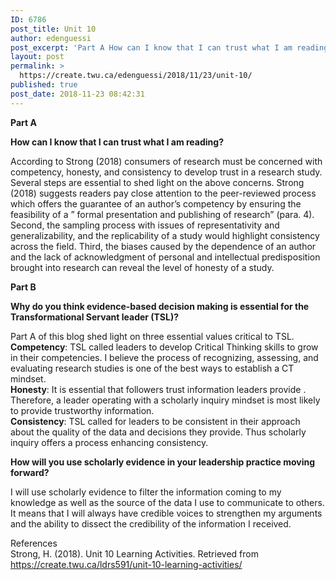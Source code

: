 ```yaml
---
ID: 6786
post_title: Unit 10
author: edenguessi
post_excerpt: 'Part A How can I know that I can trust what I am reading? According to Strong (2018) consumers of research must be concerned with competency, honesty, and consistency to develop trust in a research study. Several steps are essential to shed light on the above concerns. Strong (2018) suggests readers pay close attention to the peer-reviewed process which offers<br><br><a href="https://create.twu.ca/edenguessi/2018/11/23/unit-10/">Read more</a>'
layout: post
permalink: >
  https://create.twu.ca/edenguessi/2018/11/23/unit-10/
published: true
post_date: 2018-11-23 08:42:31
---
```

<strong>Part A</strong>

<strong>How can I know that I can trust what I am reading?</strong>

According to Strong (2018) consumers of research must be concerned with competency, honesty, and consistency to develop trust in a research study. Several steps are essential to shed light on the above concerns. Strong (2018) suggests readers pay close attention to the peer-reviewed process which offers the guarantee of an author&#8217;s competency by ensuring the feasibility of a &#8221; formal presentation and publishing of research&#8221; (para. 4). Second, the sampling process with issues of representativity and generalizability, and the replicability of a study would highlight consistency across the field. Third, the biases caused by the dependence of an author and the lack of acknowledgment of personal and intellectual predisposition brought into research can reveal the level of honesty of a study.

<strong>Part B</strong>

<strong>Why do you think evidence-based decision making is essential for the Transformational Servant leader (TSL)? </strong>

Part A of this blog shed light on three essential values critical to TSL.<br />
<strong>Competency</strong>: TSL called leaders to develop Critical Thinking skills to grow in their competencies. I believe the process of recognizing, assessing, and evaluating research studies is one of the best ways to establish a CT mindset.<br />
<strong>Honesty</strong>: It is essential that followers trust information leaders provide . Therefore, a leader operating with a scholarly inquiry mindset is most likely to provide trustworthy information.<br />
<strong>Consistency</strong>: TSL called for leaders to be consistent in their approach about the quality of the data and decisions they provide. Thus scholarly inquiry offers a process enhancing consistency.

<strong>How will you use scholarly evidence in your leadership practice moving forward?</strong>

I will use scholarly evidence to filter the information coming to my knowledge as well as the source of the data I use to communicate to others. It means that I will always have credible voices to strengthen my arguments and the ability to dissect the credibility of the information I received.

References<br />
Strong, H. (2018). Unit 10 Learning Activities. Retrieved from https://create.twu.ca/ldrs591/unit-10-learning-activities/
